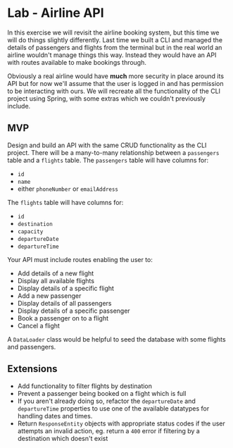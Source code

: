 # Lab - Airline API

In this exercise we will revisit the airline booking system, but this time we will do things slightly differently. Last time we built a CLI and managed the details of passengers and flights from the terminal but in the real world an airline wouldn't manage things this way. Instead they would have an API with routes available to make bookings through.

Obviously a real airline would have **much** more security in place around its API but for now we'll assume that the user is logged in and has permission to be interacting with ours. We will recreate all the functionality of the CLI project using Spring, with some extras which we couldn't previously include.

## MVP

Design and build an API with the same CRUD functionality as the CLI project. There will be a many-to-many relationship between a `passengers` table and a `flights` table. The `passengers` table will have columns for:

- `id`
- `name`
- either `phoneNumber` or `emailAddress`

The `flights` table will have columns for:

- `id`
- `destination`
- `capacity`
- `departureDate`
- `departureTime`

Your API must include routes enabling the user to:

- Add details of a new flight
- Display all available flights
- Display details of a specific flight
- Add a new passenger
- Display details of all passengers
- Display details of a specific passenger
- Book a passenger on to a flight
- Cancel a flight

A `DataLoader` class would be helpful to seed the database with some flights and passengers.

## Extensions

- Add functionality to filter flights by destination
- Prevent a passenger being booked on a flight which is full
- If you aren't already doing so, refactor the `departureDate` and `departureTime` properties to use one of the available datatypes for handling dates and times.
- Return `ResponseEntity` objects with appropriate status codes if the user attempts an invalid action, eg. return a `400` error if filtering by a destination which doesn't exist